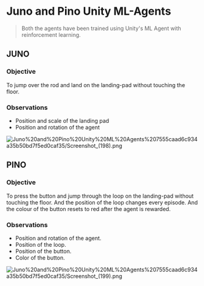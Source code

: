 # Juno and Pino Unity ML-Agents

> Both the agents have been trained using Unity's ML Agent with reinforcement learning.

## JUNO

### Objective

To jump over the rod and land on the landing-pad without touching the floor.

### Observations

- Position and scale of the landing pad
- Position and rotation of the agent

![Juno%20and%20Pino%20Unity%20ML%20Agents%207555caad6c934a35b50bd7f5ed0caf35/Screenshot_(198).png](Juno%20and%20Pino%20Unity%20ML%20Agents%207555caad6c934a35b50bd7f5ed0caf35/Screenshot_(198).png)

## PINO

### Objective

To press the button and jump through the loop on the landing-pad without touching the floor. And the position of the loop changes every episode. And the colour of the button resets to red after the agent is rewarded.

### Observations

- Position and rotation of the agent.
- Position of the loop.
- Position of the button.
- Color of the button.

![Juno%20and%20Pino%20Unity%20ML%20Agents%207555caad6c934a35b50bd7f5ed0caf35/Screenshot_(199).png](Juno%20and%20Pino%20Unity%20ML%20Agents%207555caad6c934a35b50bd7f5ed0caf35/Screenshot_(199).png)